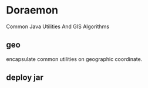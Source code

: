 # Doraemon
Common Java Utilities And GIS Algorithms

## geo
encapsulate common utilities on geographic coordinate.


## deploy jar
